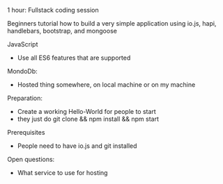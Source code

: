 1 hour: Fullstack coding session

Beginners tutorial how to build a very simple application using io.js, hapi, handlebars, bootstrap, and mongoose

JavaScript
- Use all ES6 features that are supported


MondoDb:
- Hosted thing somewhere, on local machine or on my machine


Preparation:
- Create a working Hello-World for people to start
- they just do git clone && npm install && npm start

Prerequisites
- People need to have io.js and git installed

Open questions:
- What service to use for hosting
